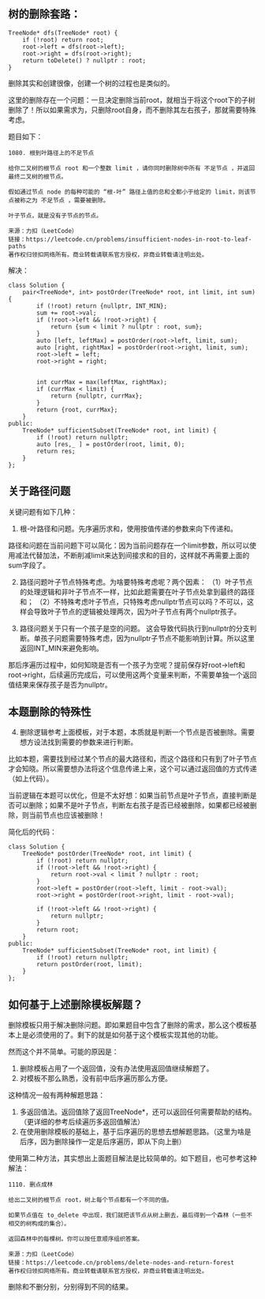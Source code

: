 
## 树的删除套路：
```
TreeNode* dfs(TreeNode* root) {
    if (!root) return root;
    root->left = dfs(root->left);
    root->right = dfs(root->right);
    return toDelete() ? nullptr : root;
}
```
删除其实和创建很像，创建一个树的过程也是类似的。

这里的删除存在一个问题：一旦决定删除当前root，就相当于将这个root下的子树删除了！所以如果需求为，只删除root自身，而不删除其左右孩子，那就需要特殊考虑。

题目如下：
```
1080. 根到叶路径上的不足节点

给你二叉树的根节点 root 和一个整数 limit ，请你同时删除树中所有 不足节点 ，并返回最终二叉树的根节点。

假如通过节点 node 的每种可能的 “根-叶” 路径上值的总和全都小于给定的 limit，则该节点被称之为 不足节点 ，需要被删除。

叶子节点，就是没有子节点的节点。

来源：力扣（LeetCode）
链接：https://leetcode.cn/problems/insufficient-nodes-in-root-to-leaf-paths
著作权归领扣网络所有。商业转载请联系官方授权，非商业转载请注明出处。
```
解决：
```
class Solution {
    pair<TreeNode*, int> postOrder(TreeNode* root, int limit, int sum) {
        if (!root) return {nullptr, INT_MIN};
        sum += root->val;
        if (!root->left && !root->right) {
            return {sum < limit ? nullptr : root, sum};
        }
        auto [left, leftMax] = postOrder(root->left, limit, sum);
        auto [right, rightMax] = postOrder(root->right, limit, sum);
        root->left = left;
        root->right = right;


        int currMax = max(leftMax, rightMax);
        if (currMax < limit) {
            return {nullptr, currMax};
        }
        return {root, currMax};
    }
public:
    TreeNode* sufficientSubset(TreeNode* root, int limit) {
        if (!root) return nullptr;
        auto [res,_ ] = postOrder(root, limit, 0);
        return res;
    }
};
```
## 关于路径问题
关键问题有如下几种：
1. 根-叶路径和问题。先序遍历求和，使用按值传递的参数来向下传递和。

路径和问题在当前问题下可以简化：因为当前问题存在一个limit参数，所以可以使用减法代替加法，不断削减limit来达到间接求和的目的，这样就不再需要上面的sum字段了。

2. 路径问题叶子节点特殊考虑。为啥要特殊考虑呢？两个因素：
（1）叶子节点的处理逻辑和非叶子节点不一样，比如此题需要在叶子节点处拿到最终的路径和；
（2）不特殊考虑叶子节点，只特殊考虑nullptr节点可以吗？不可以，这样会导致叶子节点的逻辑被处理两次，因为叶子节点有两个nullptr孩子。

3. 路径问题关于只有一个孩子是空的问题。
这会导致代码执行到nullptr的分支判断。单孩子问题需要特殊考虑，因为nullptr子节点不能影响到计算。所以这里返回INT_MIN来避免影响。

那后序遍历过程中，如何知晓是否有一个孩子为空呢？提前保存好root->left和root->right，后续遍历完成后，可以使用这两个变量来判断，不需要单独一个返回值结果来保存孩子是否为nullptr。

## 本题删除的特殊性
4. 删除逻辑参考上面模板，对于本题，本质就是判断一个节点是否被删除。需要想方设法找到需要的参数来进行判断。

比如本题，需要找到经过某个节点的最大路径和，而这个路径和只有到了叶子节点才会知晓。所以需要想办法将这个信息传递上来，这个可以通过返回值的方式传递（如上代码）。

当前逻辑在本题可以优化，但是不太好想：如果当前节点是叶子节点，直接判断是否可以删除；如果不是叶子节点，判断左右孩子是否已经被删除，如果都已经被删除，则当前节点也应该被删除！

简化后的代码：
```
class Solution {
    TreeNode* postOrder(TreeNode* root, int limit) {
        if (!root) return nullptr;
        if (!root->left && !root->right) {
            return root->val < limit ? nullptr : root;
        }
        root->left = postOrder(root->left, limit - root->val);
        root->right = postOrder(root->right, limit - root->val);
        
        if (!root->left && !root->right) {
            return nullptr;
        }
        return root;
    }
public:
    TreeNode* sufficientSubset(TreeNode* root, int limit) {
        if (!root) return nullptr;
        return postOrder(root, limit);
    }
};
```
## 如何基于上述删除模板解题？
删除模板只用于解决删除问题。即如果题目中包含了删除的需求，那么这个模板基本上是必须使用的了。剩下的就是如何基于这个模板实现其他的功能。

然而这个并不简单。可能的原因是：
1. 删除模板占用了一个返回值，没有办法使用返回值继续解题了。
2. 对模板不那么熟悉，没有前中后序遍历那么方便。

这种情况一般有两种解题思路：
1. 多返回值法。返回值除了返回TreeNode*，还可以返回任何需要帮助的结构。（更详细的参考后续遍历多返回值解法）
2. 在使用删除模板的基础上，基于后序遍历的思想去想解题思路。（这里为啥是后序，因为删除操作一定是后序遍历，即从下向上删）

使用第二种方法，其实想出上面题目解法是比较简单的。如下题目，也可参考这种解法：
```
1110. 删点成林

给出二叉树的根节点 root，树上每个节点都有一个不同的值。

如果节点值在 to_delete 中出现，我们就把该节点从树上删去，最后得到一个森林（一些不相交的树构成的集合）。

返回森林中的每棵树。你可以按任意顺序组织答案。

来源：力扣（LeetCode）
链接：https://leetcode.cn/problems/delete-nodes-and-return-forest
著作权归领扣网络所有。商业转载请联系官方授权，非商业转载请注明出处。
```

删除和不删分别，分别得到不同的结果。
